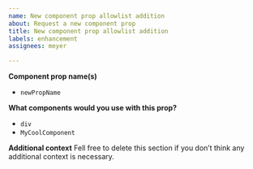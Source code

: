 ```yaml
---
name: New component prop allowlist addition
about: Request a new component prop
title: New component prop allowlist addition
labels: enhancement
assignees: meyer

---
```


**Component prop name(s)**
- `newPropName`

**What components would you use with this prop?**
- `div`
- `MyCoolComponent`

**Additional context**
Fell free to delete this section if you don’t think any additional context is necessary.
